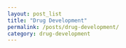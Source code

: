 ```yaml
---
layout: post_list
title: "Drug Development"
permalink: /posts/drug-development/
category: drug-development
---
```

